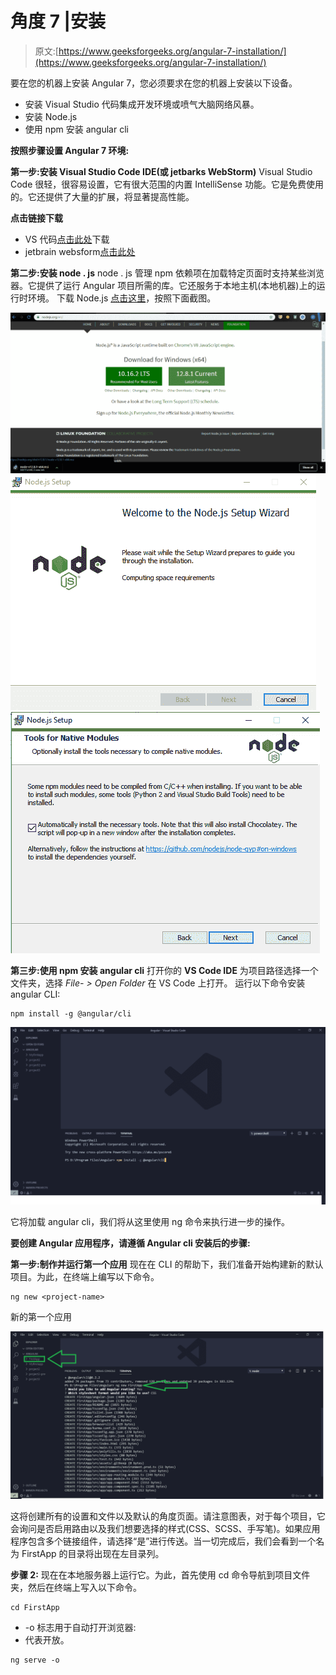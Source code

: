 # 角度 7 |安装

> 原文:[https://www.geeksforgeeks.org/angular-7-installation/](https://www.geeksforgeeks.org/angular-7-installation/)

要在您的机器上安装 Angular 7，您必须要求在您的机器上安装以下设备。

*   安装 Visual Studio 代码集成开发环境或喷气大脑网络风暴。
*   安装 Node.js
*   使用 npm 安装 angular cli

**按照步骤设置 Angular 7 环境:**

**第一步:安装 Visual Studio Code IDE(或 jetbarks WebStorm)**
Visual Studio Code 很轻，很容易设置，它有很大范围的内置 IntelliSense 功能。它是免费使用的。它还提供了大量的扩展，将显著提高性能。

**点击链接下载**

*   VS 代码[点击此处](https://code.visualstudio.com/)下载
*   jetbrain websform[点击此处](https://www.jetbrains.com/webstorm/download/#section=windows)

**第二步:安装 node . js**
node . js 管理 npm 依赖项在加载特定页面时支持某些浏览器。它提供了运行 Angular 项目所需的库。它还服务于本地主机(本地机器)上的运行时环境。
下载 Node.js [点击这里](https://nodejs.org/en/)，按照下面截图。

![](img/6c8a8b4090e14160effcebe7d95ae143.png)
![](img/220c85d17cc1286a328f06b3b644685d.png) ![](img/63d47068015feac99082eda3905a378b.png)

**第三步:使用 npm 安装 angular cli**
打开你的 **VS Code IDE** 为项目路径选择一个文件夹，选择 *File- > Open Folder* 在 VS Code 上打开。
运行以下命令安装 angular CLI:

```
npm install -g @angular/cli
```

![](img/be8706ad40d2d9c61cdd99db8036b1fd.png)

它将加载 angular cli，我们将从这里使用 ng 命令来执行进一步的操作。

**要创建 Angular 应用程序，请遵循 Angular cli 安装后的步骤:**

**第一步:制作并运行第一个应用**
现在在 CLI 的帮助下，我们准备开始构建新的默认项目。为此，在终端上编写以下命令。

```
ng new <project-name>
```

新的第一个应用

![](img/40425bfcf07b89d35c2eaed7fb672a3c.png)

这将创建所有的设置和文件以及默认的角度页面。请注意图表，对于每个项目，它会询问是否启用路由以及我们想要选择的样式(CSS、SCSS、手写笔)。如果应用程序包含多个链接组件，请选择“是”进行传送。当一切完成后，我们会看到一个名为 FirstApp 的目录将出现在左目录列。

**步骤 2:** 现在在本地服务器上运行它。为此，首先使用 cd 命令导航到项目文件夹，然后在终端上写入以下命令。

```
cd FirstApp
```

*   -o 标志用于自动打开浏览器:
*   代表开放。

```
ng serve -o
```